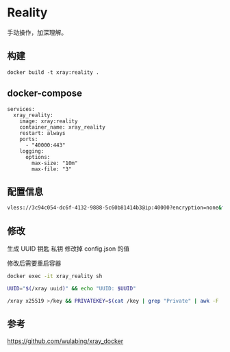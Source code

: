 # Reality

手动操作，加深理解。

## 构建

```
docker build -t xray:reality .
```

## docker-compose 

```
services:
  xray_reality:
    image: xray:reality
    container_name: xray_reality
    restart: always
    ports:
      - "40000:443"
    logging:
      options:
        max-size: "10m"
        max-file: "3"
```

## 配置信息

```bash
vless://3c94c054-dc6f-4132-9888-5c60b81414b3@ip:40000?encryption=none&flow=xtls-rprx-vision&security=reality&sni=www.apple.com&fp=chrome&pbk=mKj4w7jYOQNKYblmZxxAz8gcDxg36sxMw4XCsxbHczk&type=tcp&headerType=none#%E8%87%AA%E5%AE%9A%E4%B9%89
```

## 修改

 生成 UUID 钥匙 私钥 修改掉 config.json 的值 

 修改后需要重启容器

```bash
docker exec -it xray_reality sh

UUID="$(/xray uuid)" && echo "UUID: $UUID"

/xray x25519 >/key && PRIVATEKEY=$(cat /key | grep "Private" | awk -F ': ' '{print $2}') && PUBLICKEY=$(cat /key | grep "Public" | awk -F ': ' '{print $2}') && echo "Private key: $PRIVATEKEY" && echo "Public key: $PUBLICKEY"
```

## 参考

https://github.com/wulabing/xray_docker
